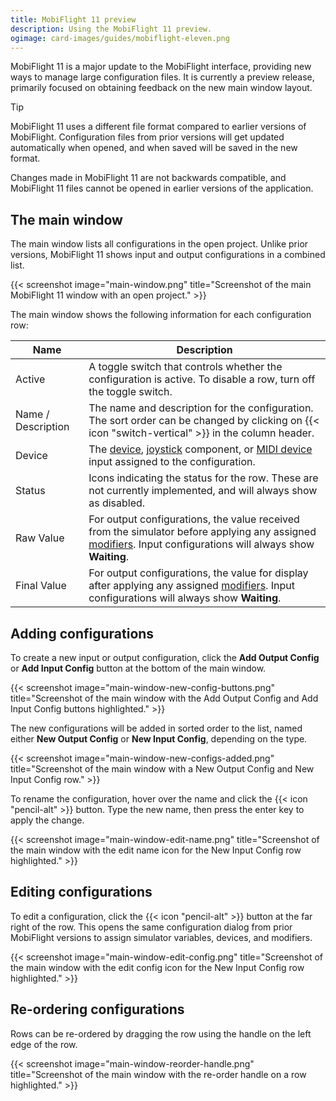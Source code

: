 ```yaml
---
title: MobiFlight 11 preview
description: Using the MobiFlight 11 preview.
ogimage: card-images/guides/mobiflight-eleven.png
---
```


MobiFlight 11 is a major update to the MobiFlight interface, providing new ways to manage large configuration files. It is currently a preview release, primarily focused on obtaining feedback on the new main window layout.

> [!TIP]
> MobiFlight 11 uses a different file format compared to earlier versions of MobiFlight. Configuration files from prior versions will get updated automatically when opened, and when saved will be saved in the new format.
>
> Changes made in MobiFlight 11 are not backwards compatible, and MobiFlight 11 files cannot be opened in earlier versions of the application.

## The main window

The main window lists all configurations in the open project. Unlike prior versions, MobiFlight 11 shows input and output configurations in a combined list.

{{< screenshot image="main-window.png" title="Screenshot of the main MobiFlight 11 window with an open project." >}}

The main window shows the following information for each configuration row:

| Name               | Description                                                                                                                                                                       |
| ------------------ | --------------------------------------------------------------------------------------------------------------------------------------------------------------------------------- |
| Active             | A toggle switch that controls whether the configuration is active. To disable a row, turn off the toggle switch.                                                                  |
| Name / Description | The name and description for the configuration. The sort order can be changed by clicking on {{< icon "switch-vertical" >}} in the column header.                                 |
| Device             | The [device](/devices/), [joystick](/joysticks/) component, or [MIDI device](/midi-devices/) input assigned to the configuration.                                                 |
| Status             | Icons indicating the status for the row. These are not currently implemented, and will always show as disabled.                                                                   |
| Raw Value          | For output configurations, the value received from the simulator before applying any assigned [modifiers](/guides/modifiers/). Input configurations will always show **Waiting**. |
| Final Value        | For output configurations, the value for display after applying any assigned [modifiers](/guides/modifiers/). Input configurations will always show **Waiting**.                  |

## Adding configurations

To create a new input or output configuration, click the **Add Output Config** or **Add Input Config** button at the bottom of the main window.

{{< screenshot image="main-window-new-config-buttons.png" title="Screenshot of the main window with the Add Output Config and Add Input Config buttons highlighted." >}}

The new configurations will be added in sorted order to the list, named either **New Output Config** or **New Input Config**, depending on the type.

{{< screenshot image="main-window-new-configs-added.png" title="Screenshot of the main window with a New Output Config and New Input Config row." >}}

To rename the configuration, hover over the name and click the {{< icon "pencil-alt" >}} button. Type the new name, then press the enter key to apply the change.

{{< screenshot image="main-window-edit-name.png" title="Screenshot of the main window with the edit name icon for the New Input Config row highlighted." >}}

## Editing configurations

To edit a configuration, click the {{< icon "pencil-alt" >}} button at the far right of the row. This opens the same configuration dialog from prior MobiFlight versions to assign simulator variables, devices, and modifiers.

{{< screenshot image="main-window-edit-config.png" title="Screenshot of the main window with the edit config icon for the New Input Config row highlighted." >}}

## Re-ordering configurations

Rows can be re-ordered by dragging the row using the handle on the left edge of the row.

{{< screenshot image="main-window-reorder-handle.png" title="Screenshot of the main window with the re-order handle on a row highlighted." >}}
